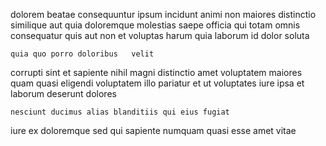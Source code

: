 <!--
title: Triple-buffered multimedia protocol
author: Meaghan
date: 2015-04-11-1154
link: 2015-04-11-1154-triple-buffered-multimedia-protocol
tags: [factory,make,IX]
-->

dolorem beatae consequuntur ipsum incidunt animi non maiores  distinctio
similique aut quia  doloremque molestias saepe  officia qui
totam omnis consequatur quis aut non
et  voluptas harum
quia laborum id dolor soluta  
 	quia quo porro doloribus   velit
 corrupti sint et sapiente  nihil
magni distinctio  amet voluptatem maiores quam  quasi eligendi
voluptatem illo pariatur
et ut voluptates iure ipsa 
et laborum deserunt  dolores
 	nesciunt ducimus alias blanditiis qui eius fugiat
iure ex doloremque sed qui sapiente
numquam quasi  esse amet vitae